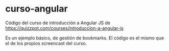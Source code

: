 curso-angular
=============

Código del curso de introducción a Angular JS de https://quizzpot.com/courses/introduccion-a-angular-js

Es un ejemplo básico, de gestión de bookmarks. El código es el mismo que el de los propios screencast del curso.
